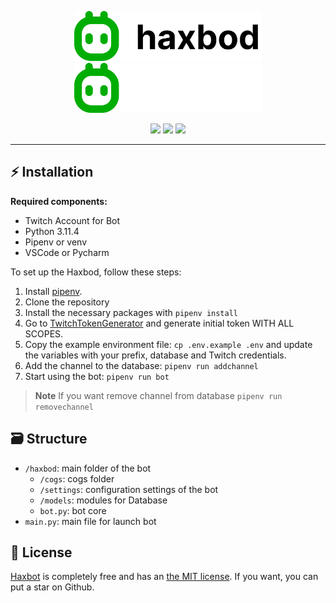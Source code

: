 <p></p>
<p align="center">
	<img width="300" src="docs/media/logo_dark.png#gh-light-mode-only"/>
	<img width="300" src="docs/media/logo_light.png#gh-dark-mode-only"/>
</p>
<p align="center">
  <img src="https://img.shields.io/badge/Python-3.11.4-informational.svg">
  <img src="https://img.shields.io/badge/TwitchIO-2.6.0-informational.svg">
  <a href="https://github.com/starlitskies7/haxbod/blob/main/LICENSE">
    <img src="https://img.shields.io/github/license/haxgun/haxbod">
  </a>
</p>

---

## ⚡️ Installation
**Required components:**
- Twitch Account for Bot
- Python 3.11.4
- Pipenv or venv
- VSCode or Pycharm

To set up the Haxbod, follow these steps:
1. Install [pipenv](https://pipenv.pypa.io/en/latest/).
2. Clone the repository
3. Install the necessary packages with `pipenv install`
4. Go to [TwitchTokenGenerator](https://twitchtokengenerator.com/) and generate initial token WITH ALL SCOPES.
5. Copy the example environment file: `cp .env.example .env` and update the variables with your prefix, database and Twitch credentials.
6. Add the channel to the database: `pipenv run addchannel`
7. Start using the bot: `pipenv run bot`

> **Note**
> If you want remove channel from database
> `pipenv run removechannel `

## 🗃️ Structure
* `/haxbod`: main folder of the bot
    * `/cogs`: cogs folder
    * `/settings`: configuration settings of the bot
    * `/models`: modules for Database
    * `bot.py`: bot core
* `main.py`: main file for launch bot

## 📄 License
[Haxbot](https://github.com/haxgun/haxbod) is completely free and has an [the MIT license](https://github.com/haxgun/haxbod/blob/main/LICENSE). If you want, you can put a star on Github.
